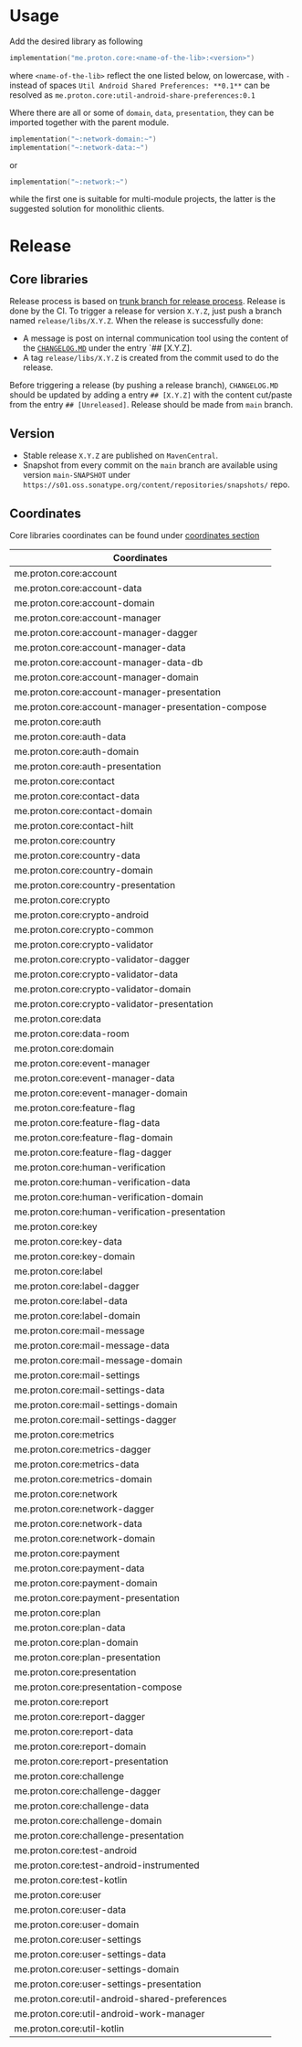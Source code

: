 # Usage
Add the desired library as following
```kotlin
implementation("me.proton.core:<name-of-the-lib>:<version>")
```
where `<name-of-the-lib>` reflect the one listed below, on lowercase, with `-` instead of spaces
`Util Android Shared Preferences: **0.1**` can be resolved as `me.proton.core:util-android-share-preferences:0.1`

Where there are all or some of `domain`, `data`, `presentation`, they can be imported together with the parent module.
```kotlin
implementation("~:network-domain:~")
implementation("~:network-data:~")
```
or
```kotlin
implementation("~:network:~")
```
while the first one is suitable for multi-module projects, the latter is the suggested solution for monolithic clients.
    
# Release

## Core libraries
Release process is based on [trunk branch for release process](https://trunkbaseddevelopment.com/branch-for-release/).
Release is done by the CI. To trigger a release for version `X.Y.Z`, just push a branch named `release/libs/X.Y.Z`.
When the release is successfully done:
* A message is post on internal communication tool using the content of the [`CHANGELOG.MD`](./CHANGELOG.md) under the entry `## [X.Y.Z].
* A tag `release/libs/X.Y.Z` is created from the commit used to do the release.

Before triggering a release (by pushing a release branch), `CHANGELOG.MD` should be updated by adding a entry `## [X.Y.Z]` with the content cut/paste from the entry `## [Unreleased]`.
Release should be made from `main` branch.

## Version
- Stable release `X.Y.Z` are published on `MavenCentral`.
- Snapshot from every commit on the `main` branch are available using version `main-SNAPSHOT` under `https://s01.oss.sonatype.org/content/repositories/snapshots/` repo.

## Coordinates
Core libraries coordinates can be found under [coordinates section](#coordinates)

| Coordinates            |
|------------------------|
|me.proton.core:account|
|me.proton.core:account-data|
|me.proton.core:account-domain|
|me.proton.core:account-manager|
|me.proton.core:account-manager-dagger|
|me.proton.core:account-manager-data|
|me.proton.core:account-manager-data-db|
|me.proton.core:account-manager-domain|
|me.proton.core:account-manager-presentation|
|me.proton.core:account-manager-presentation-compose|
|me.proton.core:auth|
|me.proton.core:auth-data|
|me.proton.core:auth-domain|
|me.proton.core:auth-presentation|
|me.proton.core:contact|
|me.proton.core:contact-data|
|me.proton.core:contact-domain|
|me.proton.core:contact-hilt|
|me.proton.core:country|
|me.proton.core:country-data|
|me.proton.core:country-domain|
|me.proton.core:country-presentation|
|me.proton.core:crypto|
|me.proton.core:crypto-android|
|me.proton.core:crypto-common|
|me.proton.core:crypto-validator|
|me.proton.core:crypto-validator-dagger|
|me.proton.core:crypto-validator-data|
|me.proton.core:crypto-validator-domain|
|me.proton.core:crypto-validator-presentation|
|me.proton.core:data|
|me.proton.core:data-room|
|me.proton.core:domain|
|me.proton.core:event-manager|
|me.proton.core:event-manager-data|
|me.proton.core:event-manager-domain|
|me.proton.core:feature-flag|
|me.proton.core:feature-flag-data|
|me.proton.core:feature-flag-domain|
|me.proton.core:feature-flag-dagger|
|me.proton.core:human-verification|
|me.proton.core:human-verification-data|
|me.proton.core:human-verification-domain|
|me.proton.core:human-verification-presentation|
|me.proton.core:key|
|me.proton.core:key-data|
|me.proton.core:key-domain|
|me.proton.core:label|
|me.proton.core:label-dagger|
|me.proton.core:label-data|
|me.proton.core:label-domain|
|me.proton.core:mail-message|
|me.proton.core:mail-message-data|
|me.proton.core:mail-message-domain|
|me.proton.core:mail-settings|
|me.proton.core:mail-settings-data|
|me.proton.core:mail-settings-domain|
|me.proton.core:mail-settings-dagger|
|me.proton.core:metrics|
|me.proton.core:metrics-dagger|
|me.proton.core:metrics-data|
|me.proton.core:metrics-domain|
|me.proton.core:network|
|me.proton.core:network-dagger|
|me.proton.core:network-data|
|me.proton.core:network-domain|
|me.proton.core:payment|
|me.proton.core:payment-data|
|me.proton.core:payment-domain|
|me.proton.core:payment-presentation|
|me.proton.core:plan|
|me.proton.core:plan-data|
|me.proton.core:plan-domain|
|me.proton.core:plan-presentation|
|me.proton.core:presentation|
|me.proton.core:presentation-compose|
|me.proton.core:report|
|me.proton.core:report-dagger|
|me.proton.core:report-data|
|me.proton.core:report-domain|
|me.proton.core:report-presentation|
|me.proton.core:challenge|
|me.proton.core:challenge-dagger|
|me.proton.core:challenge-data|
|me.proton.core:challenge-domain|
|me.proton.core:challenge-presentation|
|me.proton.core:test-android|
|me.proton.core:test-android-instrumented|
|me.proton.core:test-kotlin|
|me.proton.core:user|
|me.proton.core:user-data|
|me.proton.core:user-domain|
|me.proton.core:user-settings|
|me.proton.core:user-settings-data|
|me.proton.core:user-settings-domain|
|me.proton.core:user-settings-presentation|
|me.proton.core:util-android-shared-preferences|
|me.proton.core:util-android-work-manager|
|me.proton.core:util-kotlin|
